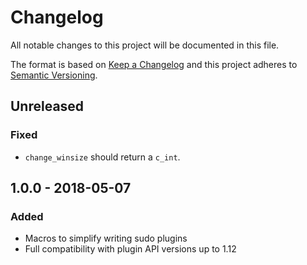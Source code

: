 # Changelog

All notable changes to this project will be documented in this file.

The format is based on [Keep a Changelog](http://keepachangelog.com/en/1.0.0/)
and this project adheres to [Semantic Versioning](http://semver.org/spec/v2.0.0.html).

## Unreleased

### Fixed
- `change_winsize` should return a `c_int`.

## 1.0.0 - 2018-05-07

### Added
- Macros to simplify writing sudo plugins
- Full compatibility with plugin API versions up to 1.12
